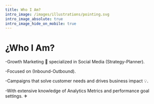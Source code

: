 ```yaml
---
title: Who I Am?
intro_image: /images/illustrations/pointing.svg
intro_image_absolute: true
intro_image_hide_on_mobile: true
---
```

# ¿Who I Am?


\-Growth Marketing 🚀 specialized in Social Media (Strategy-Planner).

\-Focused on (Inbound-Outbound).

\-Campaigns that solve customer needs and drives business impact 💡.

\-With extensive knowledge of Analytics Metrics and performance goal settings. ✈

